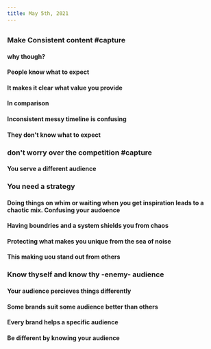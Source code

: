 ```yaml
---
title: May 5th, 2021
---
```


##
### Make Consistent content #capture
#### why though?
#### People know what to expect
#### It makes it clear what value you provide
#### In comparison
#### Inconsistent messy timeline is confusing
#### They don't know what to expect
### don't worry over the competition #capture
#### You serve a different audience
### You need a strategy
#### Doing things on whim or waiting when you get inspiration leads to a chaotic mix. Confusing your audoence
#### Having boundries and a system shields you from chaos
#### Protecting what makes you unique from the sea of noise
#### This making uou stand out from others
### Know thyself and know thy -enemy- audience
#### Your audience percieves things differently
#### Some brands suit some audience better than others
#### Every brand helps a specific audience
#### Be different by knowing your audience
##
